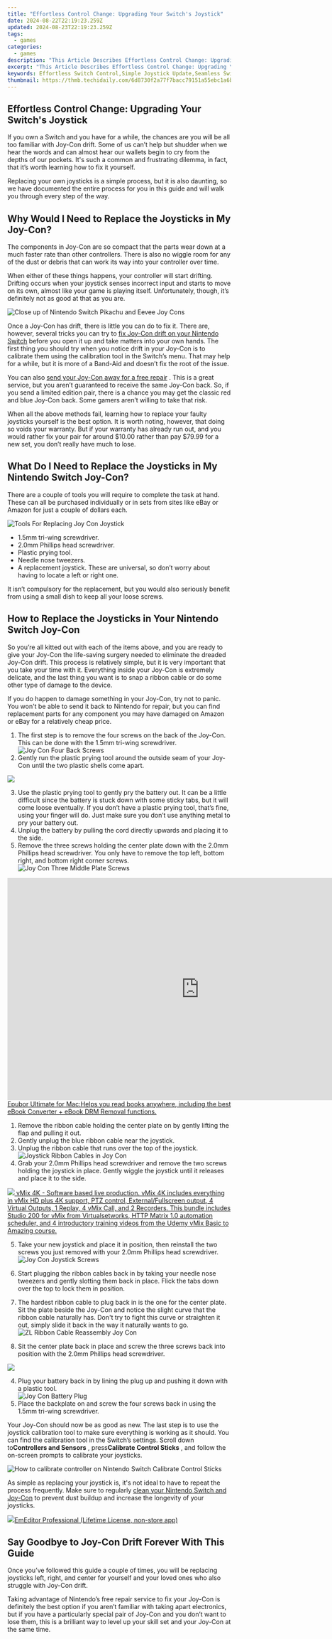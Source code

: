 ```yaml
---
title: "Effortless Control Change: Upgrading Your Switch's Joystick"
date: 2024-08-22T22:19:23.259Z
updated: 2024-08-23T22:19:23.259Z
tags:
  - games
categories:
  - games
description: "This Article Describes Effortless Control Change: Upgrading Your Switch's Joystick"
excerpt: "This Article Describes Effortless Control Change: Upgrading Your Switch's Joystick"
keywords: Effortless Switch Control,Simple Joystick Update,Seamless Switch Adjustment,Hassle-Free Joystick Upgrade,Easy Control Transition,Quick Joystick Change,Simplified Joystick Enhancement
thumbnail: https://thmb.techidaily.com/6d8730f2a77f7bacc79151a55ebc1a6b3c6364485074d0b800543a32a08c9abf.jpg
---
```


## Effortless Control Change: Upgrading Your Switch's Joystick

 If you own a Switch and you have for a while, the chances are you will be all too familiar with Joy-Con drift. Some of us can’t help but shudder when we hear the words and can almost hear our wallets begin to cry from the depths of our pockets. It's such a common and frustrating dilemma, in fact, that it’s worth learning how to fix it yourself.

 Replacing your own joysticks is a simple process, but it is also daunting, so we have documented the entire process for you in this guide and will walk you through every step of the way.

## Why Would I Need to Replace the Joysticks in My Joy-Con?

 The components in Joy-Con are so compact that the parts wear down at a much faster rate than other controllers. There is also no wiggle room for any of the dust or debris that can work its way into your controller over time.

 When either of these things happens, your controller will start drifting. Drifting occurs when your joystick senses incorrect input and starts to move on its own, almost like your game is playing itself. Unfortunately, though, it’s definitely not as good at that as you are.

![Close up of Nintendo Switch Pikachu and Eevee Joy Cons](https://static1.makeuseofimages.com/wordpress/wp-content/uploads/2022/08/Close-up-of-Nintendo-Switch-Pikachu-and-Eeve-joy-cons.jpg)

 Once a Joy-Con has drift, there is little you can do to fix it. There are, however, several tricks you can try to [fix Joy-Con drift on your Nintendo Switch](https://www.makeuseof.com/ways-to-fix-joy-con-drift-nintendo-switch/) before you open it up and take matters into your own hands. The first thing you should try when you notice drift in your Joy-Con is to calibrate them using the calibration tool in the Switch’s menu. That may help for a while, but it is more of a Band-Aid and doesn’t fix the root of the issue.

 You can also [send your Joy-Con away for a free repair](https://www.makeuseof.com/how-to-send-joy-cons-off-for-free-repair/) . This is a great service, but you aren’t guaranteed to receive the same Joy-Con back. So, if you send a limited edition pair, there is a chance you may get the classic red and blue Joy-Con back. Some gamers aren’t willing to take that risk.

 When all the above methods fail, learning how to replace your faulty joysticks yourself is the best option. It is worth noting, however, that doing so voids your warranty. But if your warranty has already run out, and you would rather fix your pair for around $10.00 rather than pay $79.99 for a new set, you don’t really have much to lose.

## What Do I Need to Replace the Joysticks in My Nintendo Switch Joy-Con?

 There are a couple of tools you will require to complete the task at hand. These can all be purchased individually or in sets from sites like eBay or Amazon for just a couple of dollars each.

![Tools For Replacing Joy Con Joystick](https://static1.makeuseofimages.com/wordpress/wp-content/uploads/wm/2023/10/tools-for-replacing-joy-con-joystick.jpg)

* 1.5mm tri-wing screwdriver.
* 2.0mm Phillips head screwdriver.
* Plastic prying tool.
* Needle nose tweezers.
* A replacement joystick. These are universal, so don’t worry about having to locate a left or right one.

 It isn’t compulsory for the replacement, but you would also seriously benefit from using a small dish to keep all your loose screws.

## How to Replace the Joysticks in Your Nintendo Switch Joy-Con

 So you’re all kitted out with each of the items above, and you are ready to give your Joy-Con the life-saving surgery needed to eliminate the dreaded Joy-Con drift. This process is relatively simple, but it is very important that you take your time with it. Everything inside your Joy-Con is extremely delicate, and the last thing you want is to snap a ribbon cable or do some other type of damage to the device.

 If you do happen to damage something in your Joy-Con, try not to panic. You won't be able to send it back to Nintendo for repair, but you can find replacement parts for any component you may have damaged on Amazon or eBay for a relatively cheap price.

1. The first step is to remove the four screws on the back of the Joy-Con. This can be done with the 1.5mm tri-wing screwdriver.  
![Joy Con Four Back Screws](https://static1.makeuseofimages.com/wordpress/wp-content/uploads/wm/2023/10/joy-con-four-back-screws.jpg)
2. Gently run the plastic prying tool around the outside seam of your Joy-Con until the two plastic shells come apart.
<!-- affiliate ads begin -->
<a href="https://secure.2checkout.com/order/checkout.php?PRODS=35038891&QTY=1&AFFILIATE=108875&CART=1"><img src="https://www.dupinout.com/wp-content/uploads/2021/12/DupInOut-New-Duplicate-Scan-Tab.png" border="0"></a>
<!-- affiliate ads end -->
3. Use the plastic prying tool to gently pry the battery out. It can be a little difficult since the battery is stuck down with some sticky tabs, but it will come loose eventually. If you don’t have a plastic prying tool, that’s fine, using your finger will do. Just make sure you don’t use anything metal to pry your battery out.
4. Unplug the battery by pulling the cord directly upwards and placing it to the side.
5. Remove the three screws holding the center plate down with the 2.0mm Phillips head screwdriver. You only have to remove the top left, bottom right, and bottom right corner screws.  
![Joy Con Three Middle Plate Screws](https://static1.makeuseofimages.com/wordpress/wp-content/uploads/wm/2023/10/joy-con-three-middle-plate-screws-1.jpg)

<!-- affiliate ads begin -->
<a href="https://secure.2checkout.com/order/checkout.php?PRODS=4599952&QTY=1&AFFILIATE=108875&CART=1"><iframe width="864" height="500" src="https://www.youtube.com/embed/jVnfr5HudQw" title="The Latest and Easiest Solution to Remove Kindle DRM on Windows (without Degrading)" frameborder="0" allow="accelerometer; autoplay; clipboard-write; encrypted-media; gyroscope; picture-in-picture; web-share" referrerpolicy="strict-origin-when-cross-origin" allowfullscreen></iframe>Epubor Ultimate for Mac:Helps you read books anywhere, including the best eBook Converter + eBook DRM Removal functions.</a>
<!-- affiliate ads end -->
1. Remove the ribbon cable holding the center plate on by gently lifting the flap and pulling it out.
2. Gently unplug the blue ribbon cable near the joystick.
3. Unplug the ribbon cable that runs over the top of the joystick.  
![Joystick Ribbon Cables in Joy Con](https://static1.makeuseofimages.com/wordpress/wp-content/uploads/wm/2023/10/joystick-ribbon-cables-in-joy-con-1.jpg)
4. Grab your 2.0mm Phillips head screwdriver and remove the two screws holding the joystick in place. Gently wiggle the joystick until it releases and place it to the side.
<!-- affiliate ads begin -->
<a href="https://secure.2checkout.com/order/checkout.php?PRODS=30901369&QTY=1&AFFILIATE=108875&CART=1"> <img src="https://secure.avangate.com/images/merchant/ce9a6fb2becc2d235e62b125e9260102/products/1_copy_vMixCallScreenshot1-large.jpg" border="0"> vMix 4K - Software based live production. vMix 4K includes everything in vMix HD plus 4K support, PTZ control, External/Fullscreen output, 4 Virtual Outputs, 1 Replay, 4 vMix Call, and 2 Recorders. 
This bundle includes Studio 200 for vMix from Virtualsetworks, HTTP Matrix 1.0 automation scheduler, and 4 introductory training videos from the Udemy vMix Basic to Amazing course. </a>
<!-- affiliate ads end -->
5. Take your new joystick and place it in position, then reinstall the two screws you just removed with your 2.0mm Phillips head screwdriver.  
![Joy Con Joystick Screws](https://static1.makeuseofimages.com/wordpress/wp-content/uploads/wm/2023/10/joy-con-joystick-screws.jpg)

1. Start plugging the ribbon cables back in by taking your needle nose tweezers and gently slotting them back in place. Flick the tabs down over the top to lock them in position.
2. The hardest ribbon cable to plug back in is the one for the center plate. Sit the plate beside the Joy-Con and notice the slight curve that the ribbon cable naturally has. Don't try to fight this curve or straighten it out, simply slide it back in the way it naturally wants to go.  
![ZL Ribbon Cable Reassembly Joy Con](https://static1.makeuseofimages.com/wordpress/wp-content/uploads/wm/2023/10/zl-ribbon-cable-reassembly-joy-con-1.jpg)
3. Sit the center plate back in place and screw the three screws back into position with the 2.0mm Phillips head screwdriver.
<!-- affiliate ads begin -->
<a href="https://estore.winxdvd.com/order/checkout.php?PRODS=12653808&QTY=1&AFFILIATE=108875&CART=1"><img src="https://www.winxdvd.com/affiliate/new-banner/wt-500x500.jpg" border="0"></a>
<!-- affiliate ads end -->
4. Plug your battery back in by lining the plug up and pushing it down with a plastic tool.  
![Joy Con Battery Plug](https://static1.makeuseofimages.com/wordpress/wp-content/uploads/wm/2023/10/joy-con-battery-plug.jpg)
5. Place the backplate on and screw the four screws back in using the 1.5mm tri-wing screwdriver.
<!-- affiliate ads begin -->

<!-- affiliate ads end -->

 Your Joy-Con should now be as good as new. The last step is to use the joystick calibration tool to make sure everything is working as it should. You can find the calibration tool in the Switch’s settings. Scroll down to**Controllers and Sensors** , press**Calibrate Control Sticks** , and follow the on-screen prompts to calibrate your joysticks.

![How to calibrate controller on Nintendo Switch Calibrate Control Sticks](https://static1.makeuseofimages.com/wordpress/wp-content/uploads/2022/12/how-to-calibrate-controller-on-nintendo-switch-calibrate-control-sticks.jpg)

 As simple as replacing your joystick is, it's not ideal to have to repeat the process frequently. Make sure to regularly [clean your Nintendo Switch and Joy-Con](https://www.makeuseof.com/how-to-safely-clean-nintendo-switch-and-joy-cons/) to prevent dust buildup and increase the longevity of your joysticks.

<!-- affiliate ads begin -->
<a href="https://shop.emeditor.com/order/checkout.php?PRODS=4631722&QTY=1&AFFILIATE=108875&CART=1"><img src="https://www.emeditor.com/wp-content/uploads/2023/05/frontpage2-2048x588.webp" border="0">EmEditor Professional (Lifetime License, non-store app)</a>
<!-- affiliate ads end -->
## Say Goodbye to Joy-Con Drift Forever With This Guide

 Once you’ve followed this guide a couple of times, you will be replacing joysticks left, right, and center for yourself and your loved ones who also struggle with Joy-Con drift.

 Taking advantage of Nintendo’s free repair service to fix your Joy-Con is definitely the best option if you aren’t familiar with taking apart electronics, but if you have a particularly special pair of Joy-Con and you don’t want to lose them, this is a brilliant way to level up your skill set and your Joy-Con at the same time.


<ins class="adsbygoogle"
     style="display:block"
     data-ad-format="autorelaxed"
     data-ad-client="ca-pub-7571918770474297"
     data-ad-slot="1223367746"></ins>



<ins class="adsbygoogle"
     style="display:block"
     data-ad-client="ca-pub-7571918770474297"
     data-ad-slot="8358498916"
     data-ad-format="auto"
     data-full-width-responsive="true"></ins>






